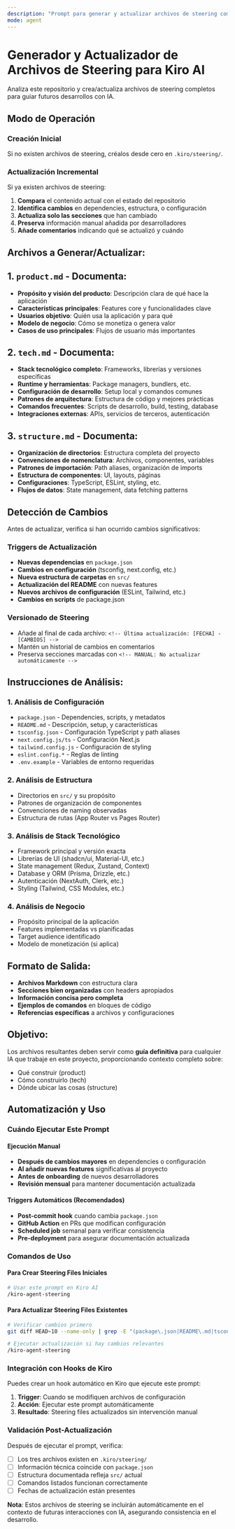 ```yaml
---
description: "Prompt para generar y actualizar archivos de steering completos para Kiro AI"
mode: agent
---
```


# Generador y Actualizador de Archivos de Steering para Kiro AI

Analiza este repositorio y crea/actualiza archivos de steering completos para guiar futuros desarrollos con IA. 

## Modo de Operación

### Creación Inicial
Si no existen archivos de steering, créalos desde cero en `.kiro/steering/`.

### Actualización Incremental
Si ya existen archivos de steering:
1. **Compara** el contenido actual con el estado del repositorio
2. **Identifica cambios** en dependencies, estructura, o configuración
3. **Actualiza solo las secciones** que han cambiado
4. **Preserva** información manual añadida por desarrolladores
5. **Añade comentarios** indicando qué se actualizó y cuándo

## Archivos a Generar/Actualizar:

## 1. `product.md` - Documenta:
- **Propósito y visión del producto**: Descripción clara de qué hace la aplicación
- **Características principales**: Features core y funcionalidades clave
- **Usuarios objetivo**: Quién usa la aplicación y para qué
- **Modelo de negocio**: Cómo se monetiza o genera valor
- **Casos de uso principales**: Flujos de usuario más importantes

## 2. `tech.md` - Documenta:
- **Stack tecnológico completo**: Frameworks, librerías y versiones específicas
- **Runtime y herramientas**: Package managers, bundlers, etc.
- **Configuración de desarrollo**: Setup local y comandos comunes
- **Patrones de arquitectura**: Estructura de código y mejores prácticas
- **Comandos frecuentes**: Scripts de desarrollo, build, testing, database
- **Integraciones externas**: APIs, servicios de terceros, autenticación

## 3. `structure.md` - Documenta:
- **Organización de directorios**: Estructura completa del proyecto
- **Convenciones de nomenclatura**: Archivos, componentes, variables
- **Patrones de importación**: Path aliases, organización de imports
- **Estructura de componentes**: UI, layouts, páginas
- **Configuraciones**: TypeScript, ESLint, styling, etc.
- **Flujos de datos**: State management, data fetching patterns

## Detección de Cambios

Antes de actualizar, verifica si han ocurrido cambios significativos:

### Triggers de Actualización
- **Nuevas dependencias** en `package.json`
- **Cambios en configuración** (tsconfig, next.config, etc.)
- **Nueva estructura de carpetas** en `src/`
- **Actualización del README** con nuevas features
- **Nuevos archivos de configuración** (ESLint, Tailwind, etc.)
- **Cambios en scripts** de package.json

### Versionado de Steering
- Añade al final de cada archivo: `<!-- Última actualización: [FECHA] - [CAMBIOS] -->`
- Mantén un historial de cambios en comentarios
- Preserva secciones marcadas con `<!-- MANUAL: No actualizar automáticamente -->`

## Instrucciones de Análisis:

### 1. Análisis de Configuración
- `package.json` - Dependencies, scripts, y metadatos
- `README.md` - Descripción, setup, y características
- `tsconfig.json` - Configuración TypeScript y path aliases
- `next.config.js/ts` - Configuración Next.js
- `tailwind.config.js` - Configuración de styling
- `eslint.config.*` - Reglas de linting
- `.env.example` - Variables de entorno requeridas

### 2. Análisis de Estructura
- Directorios en `src/` y su propósito
- Patrones de organización de componentes
- Convenciones de naming observadas
- Estructura de rutas (App Router vs Pages Router)

### 3. Análisis de Stack Tecnológico
- Framework principal y versión exacta
- Librerías de UI (shadcn/ui, Material-UI, etc.)
- State management (Redux, Zustand, Context)
- Database y ORM (Prisma, Drizzle, etc.)
- Autenticación (NextAuth, Clerk, etc.)
- Styling (Tailwind, CSS Modules, etc.)

### 4. Análisis de Negocio
- Propósito principal de la aplicación
- Features implementadas vs planificadas
- Target audience identificado
- Modelo de monetización (si aplica)

## Formato de Salida:

- **Archivos Markdown** con estructura clara
- **Secciones bien organizadas** con headers apropiados
- **Información concisa pero completa**
- **Ejemplos de comandos** en bloques de código
- **Referencias específicas** a archivos y configuraciones

## Objetivo:

Los archivos resultantes deben servir como **guía definitiva** para cualquier IA que trabaje en este proyecto, proporcionando contexto completo sobre:
- Qué construir (product)
- Cómo construirlo (tech)  
- Dónde ubicar las cosas (structure)

## Automatización y Uso

### Cuándo Ejecutar Este Prompt

#### Ejecución Manual
- **Después de cambios mayores** en dependencies o configuración
- **Al añadir nuevas features** significativas al proyecto
- **Antes de onboarding** de nuevos desarrolladores
- **Revisión mensual** para mantener documentación actualizada

#### Triggers Automáticos (Recomendados)
- **Post-commit hook** cuando cambia `package.json`
- **GitHub Action** en PRs que modifican configuración
- **Scheduled job** semanal para verificar consistencia
- **Pre-deployment** para asegurar documentación actualizada

### Comandos de Uso

#### Para Crear Steering Files Iniciales
```bash
# Usar este prompt en Kiro AI
/kiro-agent-steering
```

#### Para Actualizar Steering Files Existentes
```bash
# Verificar cambios primero
git diff HEAD~10 --name-only | grep -E "(package\.json|README\.md|tsconfig\.json|next\.config)"

# Ejecutar actualización si hay cambios relevantes
/kiro-agent-steering
```

### Integración con Hooks de Kiro

Puedes crear un hook automático en Kiro que ejecute este prompt:

1. **Trigger**: Cuando se modifiquen archivos de configuración
2. **Acción**: Ejecutar este prompt automáticamente
3. **Resultado**: Steering files actualizados sin intervención manual

### Validación Post-Actualización

Después de ejecutar el prompt, verifica:
- [ ] Los tres archivos existen en `.kiro/steering/`
- [ ] Información técnica coincide con `package.json`
- [ ] Estructura documentada refleja `src/` actual
- [ ] Comandos listados funcionan correctamente
- [ ] Fechas de actualización están presentes

**Nota**: Estos archivos de steering se incluirán automáticamente en el contexto de futuras interacciones con IA, asegurando consistencia en el desarrollo.